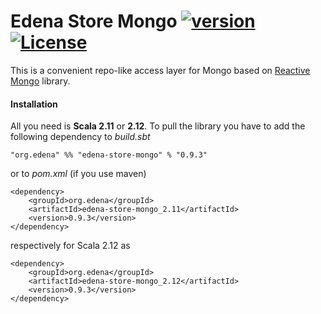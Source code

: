 # Edena Store Mongo [![version](https://img.shields.io/badge/version-0.6.0-green.svg)](https://peterbanda.net) [![License](https://img.shields.io/badge/License-Apache%202.0-lightgrey.svg)](https://www.apache.org/licenses/LICENSE-2.0) 

This is a convenient repo-like access layer for Mongo based on [Reactive Mongo](https://reactivemongo.org/) library.

#### Installation

All you need is **Scala 2.11** or **2.12**. To pull the library you have to add the following dependency to *build.sbt*

```
"org.edena" %% "edena-store-mongo" % "0.9.3"
```

or to *pom.xml* (if you use maven)

```
<dependency>
    <groupId>org.edena</groupId>
    <artifactId>edena-store-mongo_2.11</artifactId>
    <version>0.9.3</version>
</dependency>
```

respectively for Scala 2.12 as

```
<dependency>
    <groupId>org.edena</groupId>
    <artifactId>edena-store-mongo_2.12</artifactId>
    <version>0.9.3</version>
</dependency>
```
